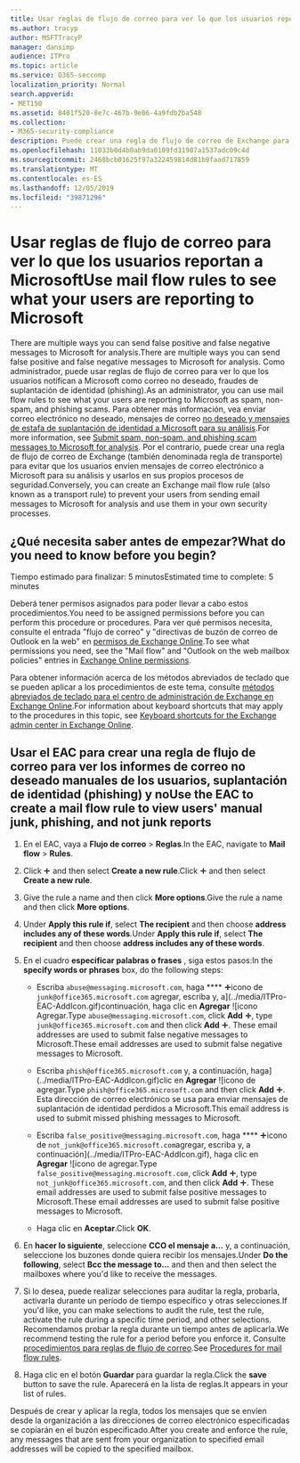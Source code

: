 ```yaml
---
title: Usar reglas de flujo de correo para ver lo que los usuarios reportan a Microsoft
ms.author: tracyp
author: MSFTTracyP
manager: dansimp
audience: ITPro
ms.topic: article
ms.service: O365-seccomp
localization_priority: Normal
search.appverid:
- MET150
ms.assetid: 8401f520-8e7c-467b-9e06-4a9fdb2ba548
ms.collection:
- M365-security-compliance
description: Puede crear una regla de flujo de correo de Exchange para evitar que los usuarios envíen mensajes de correo electrónico a Microsoft para su análisis y usarlos en sus propios procesos de seguridad.
ms.openlocfilehash: 11033b0d4b0ab9da0109fd31907a1537adc09c4d
ms.sourcegitcommit: 2468bcb01625f97a322459814d81b9faad717859
ms.translationtype: MT
ms.contentlocale: es-ES
ms.lasthandoff: 12/05/2019
ms.locfileid: "39871296"
---
```

# <a name="use-mail-flow-rules-to-see-what-your-users-are-reporting-to-microsoft"></a><span data-ttu-id="3bc44-103">Usar reglas de flujo de correo para ver lo que los usuarios reportan a Microsoft</span><span class="sxs-lookup"><span data-stu-id="3bc44-103">Use mail flow rules to see what your users are reporting to Microsoft</span></span>

<span data-ttu-id="3bc44-104">There are multiple ways you can send false positive and false negative messages to Microsoft for analysis.</span><span class="sxs-lookup"><span data-stu-id="3bc44-104">There are multiple ways you can send false positive and false negative messages to Microsoft for analysis.</span></span> <span data-ttu-id="3bc44-105">Como administrador, puede usar reglas de flujo de correo para ver lo que los usuarios notifican a Microsoft como correo no deseado, fraudes de suplantación de identidad (phishing).</span><span class="sxs-lookup"><span data-stu-id="3bc44-105">As an administrator, you can use mail flow rules to see what your users are reporting to Microsoft as spam, non-spam, and phishing scams.</span></span> <span data-ttu-id="3bc44-106">Para obtener más información, vea enviar correo electrónico no deseado, mensajes de correo [no deseado y mensajes de estafa de suplantación de identidad a Microsoft para su análisis](submit-spam-non-spam-and-phishing-scam-messages-to-microsoft-for-analysis.md).</span><span class="sxs-lookup"><span data-stu-id="3bc44-106">For more information, see [Submit spam, non-spam, and phishing scam messages to Microsoft for analysis](submit-spam-non-spam-and-phishing-scam-messages-to-microsoft-for-analysis.md).</span></span> <span data-ttu-id="3bc44-107">Por el contrario, puede crear una regla de flujo de correo de Exchange (también denominada regla de transporte) para evitar que los usuarios envíen mensajes de correo electrónico a Microsoft para su análisis y usarlos en sus propios procesos de seguridad.</span><span class="sxs-lookup"><span data-stu-id="3bc44-107">Conversely, you can create an Exchange mail flow rule (also known as a transport rule) to prevent your users from sending email messages to Microsoft for analysis and use them in your own security processes.</span></span>

## <a name="what-do-you-need-to-know-before-you-begin"></a><span data-ttu-id="3bc44-108">¿Qué necesita saber antes de empezar?</span><span class="sxs-lookup"><span data-stu-id="3bc44-108">What do you need to know before you begin?</span></span>

<span data-ttu-id="3bc44-109">Tiempo estimado para finalizar: 5 minutos</span><span class="sxs-lookup"><span data-stu-id="3bc44-109">Estimated time to complete: 5 minutes</span></span>

<span data-ttu-id="3bc44-110">Deberá tener permisos asignados para poder llevar a cabo estos procedimientos.</span><span class="sxs-lookup"><span data-stu-id="3bc44-110">You need to be assigned permissions before you can perform this procedure or procedures.</span></span> <span data-ttu-id="3bc44-111">Para ver qué permisos necesita, consulte el entrada "flujo de correo" y "directivas de buzón de correo de Outlook en la web" en [permisos de Exchange Online](https://docs.microsoft.com/exchange/permissions-exo/feature-permissions#exchange-online-permissions).</span><span class="sxs-lookup"><span data-stu-id="3bc44-111">To see what permissions you need, see the "Mail flow"  and "Outlook on the web mailbox policies" entries in [Exchange Online permissions](https://docs.microsoft.com/exchange/permissions-exo/feature-permissions#exchange-online-permissions).</span></span>

<span data-ttu-id="3bc44-112">Para obtener información acerca de los métodos abreviados de teclado que se pueden aplicar a los procedimientos de este tema, consulte [métodos abreviados de teclado para el centro de administración de Exchange en Exchange Online](https://docs.microsoft.com/Exchange/accessibility/keyboard-shortcuts-in-admin-center).</span><span class="sxs-lookup"><span data-stu-id="3bc44-112">For information about keyboard shortcuts that may apply to the procedures in this topic, see [Keyboard shortcuts for the Exchange admin center in Exchange Online](https://docs.microsoft.com/Exchange/accessibility/keyboard-shortcuts-in-admin-center).</span></span>

## <a name="use-the-eac-to-create-a-mail-flow-rule-to-view-users-manual-junk-phishing-and-not-junk-reports"></a><span data-ttu-id="3bc44-113">Usar el EAC para crear una regla de flujo de correo para ver los informes de correo no deseado manuales de los usuarios, suplantación de identidad (phishing) y no</span><span class="sxs-lookup"><span data-stu-id="3bc44-113">Use the EAC to create a mail flow rule to view users' manual junk, phishing, and not junk reports</span></span>

1. <span data-ttu-id="3bc44-114">En el EAC, vaya a **Flujo de correo** \> **Reglas**.</span><span class="sxs-lookup"><span data-stu-id="3bc44-114">In the EAC, navigate to **Mail flow** \> **Rules**.</span></span>

2. <span data-ttu-id="3bc44-115">Click ![Agregar icono](../media/ITPro-EAC-AddIcon.gif) and then select **Create a new rule**.</span><span class="sxs-lookup"><span data-stu-id="3bc44-115">Click ![Add Icon](../media/ITPro-EAC-AddIcon.gif) and then select **Create a new rule**.</span></span>

3. <span data-ttu-id="3bc44-116">Give the rule a name and then click **More options**.</span><span class="sxs-lookup"><span data-stu-id="3bc44-116">Give the rule a name and then click **More options**.</span></span>

4. <span data-ttu-id="3bc44-117">Under **Apply this rule if**, select **The recipient** and then choose **address includes any of these words**.</span><span class="sxs-lookup"><span data-stu-id="3bc44-117">Under **Apply this rule if**, select **The recipient** and then choose **address includes any of these words**.</span></span>

5. <span data-ttu-id="3bc44-118">En el cuadro **especificar palabras o frases** , siga estos pasos:</span><span class="sxs-lookup"><span data-stu-id="3bc44-118">In the **specify words or phrases** box, do the following steps:</span></span>

   - <span data-ttu-id="3bc44-119">Escriba `abuse@messaging.microsoft.com`, haga \*\*\*\* ![clic en agregar](../media/ITPro-EAC-AddIcon.gif)icono de `junk@office365.microsoft.com` agregar, escriba y, a](../media/ITPro-EAC-AddIcon.gif)continuación, haga clic en **Agregar** ![icono Agregar.</span><span class="sxs-lookup"><span data-stu-id="3bc44-119">Type `abuse@messaging.microsoft.com`, click **Add** ![Add Icon](../media/ITPro-EAC-AddIcon.gif), type `junk@office365.microsoft.com` and then click **Add** ![Add Icon](../media/ITPro-EAC-AddIcon.gif).</span></span> <span data-ttu-id="3bc44-120">These email addresses are used to submit false negative messages to Microsoft.</span><span class="sxs-lookup"><span data-stu-id="3bc44-120">These email addresses are used to submit false negative messages to Microsoft.</span></span>

   - <span data-ttu-id="3bc44-121">Escriba `phish@office365.microsoft.com` y, a continuación, haga](../media/ITPro-EAC-AddIcon.gif)clic en **Agregar** ![icono de agregar.</span><span class="sxs-lookup"><span data-stu-id="3bc44-121">Type `phish@office365.microsoft.com` and then click **Add** ![Add Icon](../media/ITPro-EAC-AddIcon.gif).</span></span> <span data-ttu-id="3bc44-122">Esta dirección de correo electrónico se usa para enviar mensajes de suplantación de identidad perdidos a Microsoft.</span><span class="sxs-lookup"><span data-stu-id="3bc44-122">This email address is used to submit missed phishing messages to Microsoft.</span></span>

   - <span data-ttu-id="3bc44-123">Escriba `false_positive@messaging.microsoft.com`, haga \*\*\*\* ![clic en agregar](../media/ITPro-EAC-AddIcon.gif)icono de `not_junk@office365.microsoft.com`agregar, escriba y, a continuación](../media/ITPro-EAC-AddIcon.gif), haga clic en **Agregar** ![icono de agregar.</span><span class="sxs-lookup"><span data-stu-id="3bc44-123">Type `false_positive@messaging.microsoft.com`, click **Add** ![Add Icon](../media/ITPro-EAC-AddIcon.gif), type `not_junk@office365.microsoft.com`, and then click **Add** ![Add Icon](../media/ITPro-EAC-AddIcon.gif).</span></span> <span data-ttu-id="3bc44-124">These email addresses are used to submit false positive messages to Microsoft.</span><span class="sxs-lookup"><span data-stu-id="3bc44-124">These email addresses are used to submit false positive messages to Microsoft.</span></span>

   - <span data-ttu-id="3bc44-125">Haga clic en **Aceptar**.</span><span class="sxs-lookup"><span data-stu-id="3bc44-125">Click **OK**.</span></span>

6. <span data-ttu-id="3bc44-126">En **hacer lo siguiente**, seleccione **CCO el mensaje a...** y, a continuación, seleccione los buzones donde quiera recibir los mensajes.</span><span class="sxs-lookup"><span data-stu-id="3bc44-126">Under **Do the following**, select **Bcc the message to...** and then and then select the mailboxes where you'd like to receive the messages.</span></span>

7. <span data-ttu-id="3bc44-127">Si lo desea, puede realizar selecciones para auditar la regla, probarla, activarla durante un período de tiempo específico y otras selecciones.</span><span class="sxs-lookup"><span data-stu-id="3bc44-127">If you'd like, you can make selections to audit the rule, test the rule, activate the rule during a specific time period, and other selections.</span></span> <span data-ttu-id="3bc44-128">Recomendamos probar la regla durante un tiempo antes de aplicarla.</span><span class="sxs-lookup"><span data-stu-id="3bc44-128">We recommend testing the rule for a period before you enforce it.</span></span> <span data-ttu-id="3bc44-129">Consulte [procedimientos para reglas de flujo de correo](https://docs.microsoft.com/Exchange/policy-and-compliance/mail-flow-rules/mail-flow-rule-procedures).</span><span class="sxs-lookup"><span data-stu-id="3bc44-129">See [Procedures for mail flow rules](https://docs.microsoft.com/Exchange/policy-and-compliance/mail-flow-rules/mail-flow-rule-procedures).</span></span>

8. <span data-ttu-id="3bc44-130">Haga clic en el botón **Guardar** para guardar la regla.</span><span class="sxs-lookup"><span data-stu-id="3bc44-130">Click the **save** button to save the rule.</span></span> <span data-ttu-id="3bc44-131">Aparecerá en la lista de reglas.</span><span class="sxs-lookup"><span data-stu-id="3bc44-131">It appears in your list of rules.</span></span>

<span data-ttu-id="3bc44-132">Después de crear y aplicar la regla, todos los mensajes que se envíen desde la organización a las direcciones de correo electrónico especificadas se copiarán en el buzón especificado.</span><span class="sxs-lookup"><span data-stu-id="3bc44-132">After you create and enforce the rule, any messages that are sent from your organization to specified email addresses will be copied to the specified mailbox.</span></span>
